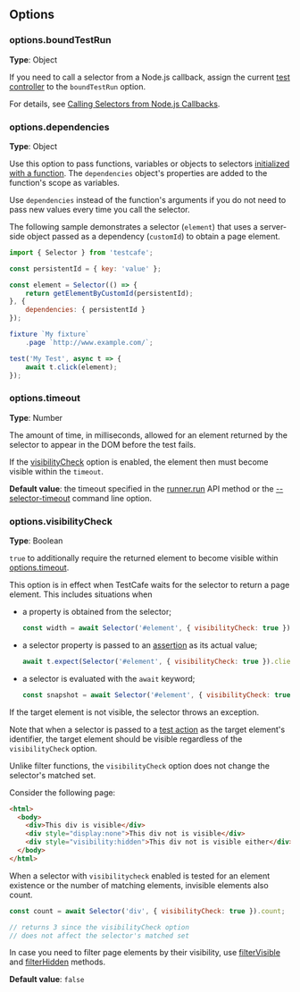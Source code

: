 ## Options

### options.boundTestRun

**Type**: Object

If you need to call a selector from a Node.js callback, assign the current [test controller](../../test-code-structure.md#test-controller) to the `boundTestRun` option.

For details, see [Calling Selectors from Node.js Callbacks](edge-cases-and-limitations.md#calling-selectors-from-nodejs-callbacks).

### options.dependencies

**Type**: Object

Use this option to pass functions, variables or objects to selectors [initialized with a function](creating-selectors.md#initialize-selectors). The `dependencies` object's properties are added to the function's scope as variables.

Use `dependencies` instead of the function's arguments if you do not need to pass new values every time you call the selector.

The following sample demonstrates a selector (`element`) that uses a server-side object passed as a dependency (`customId`) to obtain a page element.

```js
import { Selector } from 'testcafe';

const persistentId = { key: 'value' };

const element = Selector(() => {
    return getElementByCustomId(persistentId);
}, {
    dependencies: { persistentId }
});

fixture `My fixture`
    .page `http://www.example.com/`;

test('My Test', async t => {
    await t.click(element);
});
```

### options.timeout

**Type**: Number

The amount of time, in milliseconds, allowed for an element returned by the selector to appear in the DOM before the test fails.

If the [visibilityCheck](#optionsvisibilitycheck) option is enabled, the element then must become visible within the `timeout`.

**Default value**: the timeout specified in the [runner.run](../../../using-testcafe/programming-interface/runner.md#run) API method or the [--selector-timeout](../../../using-testcafe/command-line-interface.md#--selector-timeout-ms) command line option.

### options.visibilityCheck

**Type**: Boolean

`true` to additionally require the returned element to become visible within [options.timeout](#optionstimeout).

This option is in effect when TestCafe waits for the selector to return a page element. This includes situations when

* a property is obtained from the selector;

    ```js
    const width = await Selector('#element', { visibilityCheck: true }).clientWidth;
    ```

* a selector property is passed to an [assertion](../../assertions/README.md) as its actual value;

    ```js
    await t.expect(Selector('#element', { visibilityCheck: true }).clientWidth).eql(400);
    ```

* a selector is evaluated with the `await` keyword;

    ```js
    const snapshot = await Selector('#element', { visibilityCheck: true })();
    ```

If the target element is not visible, the selector throws an exception.

Note that when a selector is passed to a [test action](../../actions/README.md) as the target element's identifier, the target element should be visible regardless of the `visibilityCheck` option.

Unlike filter functions, the `visibilityCheck` option does not change the selector's matched set.

Consider the following page:

```html
<html>
  <body>
    <div>This div is visible</div>
    <div style="display:none">This div not is visible</div>
    <div style="visibility:hidden">This div not is visible either</div>
  </body>
</html>
```

When a selector with `visibilitycheck` enabled is tested for an element existence or the number of matching elements, invisible elements also count.

```js
const count = await Selector('div', { visibilityCheck: true }).count;

// returns 3 since the visibilityCheck option
// does not affect the selector's matched set
```

In case you need to filter page elements by their visibility, use [filterVisible](functional-style-selectors.md#filtervisible) and [filterHidden](functional-style-selectors.md#filterhidden) methods.

**Default value**: `false`